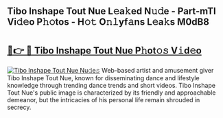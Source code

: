 ## Tibo Inshape Tout Nue L𝚎a𝚔ed N𝚞𝚍e - Part-mTI Vi𝚍𝚎o P𝚑𝚘tos - H𝚘𝚝 O𝚗𝚕yf𝚊ns L𝚎a𝚔s M0dB8

# <h2><a href="http://kfcrwq4.oniu.top/?m=Tibo+Inshape+Tout+Nue">🔗👉 🔴 Tibo Inshape Tout Nue P𝚑ot𝚘𝚜 V𝚒d𝚎o</a></h2>

[![Tibo Inshape Tout Nue Nu𝚍e𝚜](https://i.imgur.com/0qMVB7G.gif)](http://kfcrwq4.oniu.top/?m=Tibo+Inshape+Tout+Nue)
Web-based artist and amusement giver Tibo Inshape Tout Nue, known for disseminating dance and lifestyle knowledge through trending dance trends and short videos. Tibo Inshape Tout Nue's public image is characterized by its friendly and approachable demeanor, but the intricacies of his personal life remain shrouded in secrecy.  
